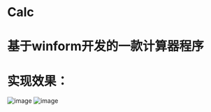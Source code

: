 # Calc
# 基于winform开发的一款计算器程序
# 实现效果：
![image](https://github.com/user-attachments/assets/a26069c3-6fcd-4444-b001-7bab88c932e9)
![image](https://github.com/user-attachments/assets/56effed7-b704-4544-936f-81a200a90e84)

